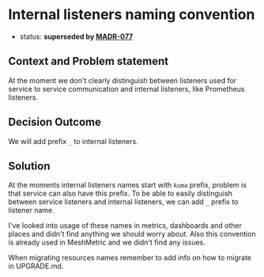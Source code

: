 # Internal listeners naming convention
* status: **superseded by [MADR-077](./077-naming-system-envoy-resources.md)**

## Context and Problem statement
At the moment we don't clearly distinguish between listeners used for service to service communication
and internal listeners, like Prometheus listeners.

## Decision Outcome

We will add prefix `_` to internal listeners.

## Solution
At the moments internal listeners names start with `kuma` prefix, problem is that service can also have this prefix.
To be able to easily distinguish between service listeners and internal listeners, we can
add `_` prefix to listener name.

I've looked into usage of these names in metrics, dashboards and other places and didn't find anything we 
should worry about. Also this convention is already used in MeshMetric and we didn't find any issues.

When migrating resources names remember to add info on how to migrate in UPGRADE.md.
